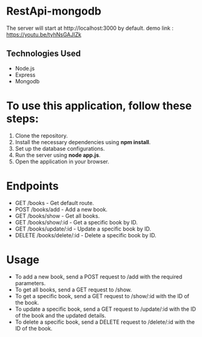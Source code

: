 # RestApi-mongodb
The server will start at http://localhost:3000 by default.
demo link : https://youtu.be/tyhNsGAJIZk

<h2>Technologies Used</h2>

<p>
    <ul>
        <li>Node.js</li>
        <li>Express</li>
        <li>Mongodb</li>
    </ul>
</p>

# To use this application, follow these steps:
<ol>
    <li>Clone the repository.</li>
    <li>Install the necessary dependencies using <b>npm install</b>.</li>
    <li>Set up the database configurations.</li>
    <li>Run the server using <b>node app.js</b>.</li>
    <li>Open the application in your browser.</li>
</ol>

# Endpoints
<ul>
<li>GET /books - Get default route.</li>
<li>POST /books/add - Add a new book.</li>
<li>GET /books/show - Get all books.</li>
<li>GET /books/show/:id - Get a specific book by ID.</li>
<li>GET /books/update/:id - Update a specific book by ID.</li>
<li>DELETE /books/delete/:id - Delete a specific book by ID.</li>
</ul>

# Usage
<ul>
<li>To add a new book, send a POST request to /add with the required parameters.</li>
<li>To get all books, send a GET request to /show.</li>
<li>To get a specific book, send a GET request to /show/:id with the ID of the book.</li>
<li>To update a specific book, send a GET request to /update/:id with the ID of the book and the updated details.</li>
<li>To delete a specific book, send a DELETE request to /delete/:id with the ID of the book.</li>
</ul>
